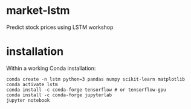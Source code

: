 # market-lstm
Predict stock prices using LSTM workshop

# installation
Within a working Conda installation:

```shell
conda create -n lstm python=3 pandas numpy scikit-learn matplotlib
conda activate lstm
conda install -c conda-forge tensorflow # or tensorflow-gpu
conda install -c conda-forge jupyterlab
jupyter notebook
```